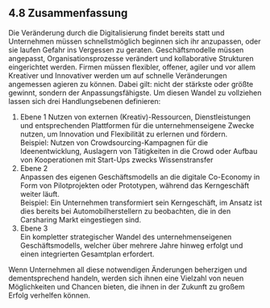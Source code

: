 ## 4.8 Zusammenfassung

Die Veränderung durch die Digitalisierung findet bereits statt und Unternehmen müssen schnellstmöglich beginnen sich ihr anzupassen, oder sie laufen Gefahr ins Vergessen zu geraten. Geschäftsmodelle müssen angepasst, Organisationsprozesse verändert und kollaborative Strukturen eingerichtet werden. Firmen müssen flexibler, offener, agiler und vor allem Kreativer und Innovativer werden um auf schnelle Veränderungen angemessen agieren zu können. Dabei gilt: nicht der stärkste oder größte gewinnt, sondern der Anpassungsfähigste. Um diesen Wandel zu vollziehen lassen sich drei Handlungsebenen definieren:

1. Ebene 1
   Nutzen von externen \(Kreativ\)-Ressourcen, Dienstleistungen und entsprechenden Plattformen für die unternehmenseigene Zwecke nutzen, um Innovation und Flexibilität zu erlernen und fördern.  
   Beispiel: Nutzen von Crowdsourcing-Kampagnen für die Ideenentwicklung, Auslagern von Tätigkeiten in die Crowd oder Aufbau von Kooperationen mit Start-Ups zwecks Wissenstransfer  
2. Ebene 2  
   Anpassen des eigenen Geschäftsmodells an die digitale Co-Economy in Form von Pilotprojekten oder Prototypen, während das Kerngeschäft weiter läuft.  
   Beispiel: Ein Unternehmen transformiert sein Kerngeschäft, im Ansatz ist dies bereits bei Automobilherstellern zu beobachten, die in den Carsharing Markt eingestiegen sind.  
3. Ebene 3  
   Ein kompletter strategischer Wandel des unternehmenseigenen Geschäftsmodells, welcher über mehrere Jahre hinweg erfolgt und einen integrierten Gesamtplan erfordert.  

Wenn Unternehmen all diese notwendigen Änderungen beherzigen und dementsprechend handeln, werden sich ihnen eine Vielzahl von neuen Möglichkeiten und Chancen bieten, die ihnen in der Zukunft zu großem Erfolg verhelfen können.


